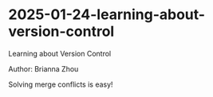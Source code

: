 # 2025-01-24-learning-about-version-control

Learning about Version Control

Author: Brianna Zhou

Solving merge conflicts is easy!

